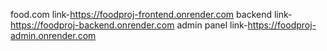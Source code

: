 food.com link-https://foodproj-frontend.onrender.com
backend link-https://foodproj-backend.onrender.com
admin panel link-https://foodproj-admin.onrender.com
